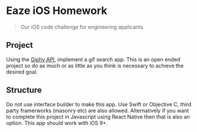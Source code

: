 # Eaze iOS Homework

>Our iOS code challenge for engineering applicants

## Project

Using the [Giphy API](https://github.com/Giphy/GiphyAPI), implement a gif search app. This is an open ended project so do as much or as little as you think is necessary to achieve the desired goal.

## Structure

Do not use interface builder to make this app. Use Swift or Objective C, third party framerworks (masonry etc) are also allowed. Alternatively if you want to complete this project in Javascript using React Native then that is also an option. This app should work with iOS 9+.

